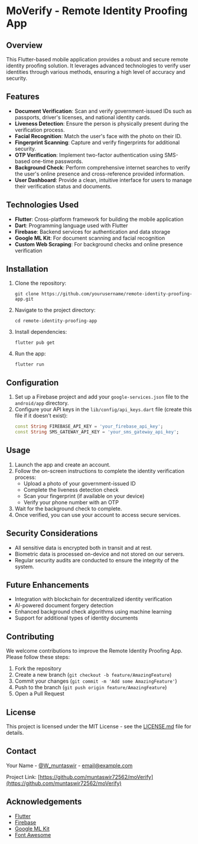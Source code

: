 # MoVerify - Remote Identity Proofing App

## Overview

This Flutter-based mobile application provides a robust and secure remote identity proofing solution. It leverages advanced technologies to verify user identities through various methods, ensuring a high level of accuracy and security.

## Features

- **Document Verification**: Scan and verify government-issued IDs such as passports, driver's licenses, and national identity cards.
- **Liveness Detection**: Ensure the person is physically present during the verification process.
- **Facial Recognition**: Match the user's face with the photo on their ID.
- **Fingerprint Scanning**: Capture and verify fingerprints for additional security.
- **OTP Verification**: Implement two-factor authentication using SMS-based one-time passwords.
- **Background Check**: Perform comprehensive internet searches to verify the user's online presence and cross-reference provided information.
- **User Dashboard**: Provide a clean, intuitive interface for users to manage their verification status and documents.

## Technologies Used

- **Flutter**: Cross-platform framework for building the mobile application
- **Dart**: Programming language used with Flutter
- **Firebase**: Backend services for authentication and data storage
- **Google ML Kit**: For document scanning and facial recognition
- **Custom Web Scraping**: For background checks and online presence verification

## Installation

1. Clone the repository:
   ```
   git clone https://github.com/yourusername/remote-identity-proofing-app.git
   ```
2. Navigate to the project directory:
   ```
   cd remote-identity-proofing-app
   ```
3. Install dependencies:
   ```
   flutter pub get
   ```
4. Run the app:
   ```
   flutter run
   ```

## Configuration

1. Set up a Firebase project and add your `google-services.json` file to the `android/app` directory.
2. Configure your API keys in the `lib/config/api_keys.dart` file (create this file if it doesn't exist):
   ```dart
   const String FIREBASE_API_KEY = 'your_firebase_api_key';
   const String SMS_GATEWAY_API_KEY = 'your_sms_gateway_api_key';
   ```

## Usage

1. Launch the app and create an account.
2. Follow the on-screen instructions to complete the identity verification process:
   - Upload a photo of your government-issued ID
   - Complete the liveness detection check
   - Scan your fingerprint (if available on your device)
   - Verify your phone number with an OTP
3. Wait for the background check to complete.
4. Once verified, you can use your account to access secure services.

## Security Considerations

- All sensitive data is encrypted both in transit and at rest.
- Biometric data is processed on-device and not stored on our servers.
- Regular security audits are conducted to ensure the integrity of the system.

## Future Enhancements

- Integration with blockchain for decentralized identity verification
- AI-powered document forgery detection
- Enhanced background check algorithms using machine learning
- Support for additional types of identity documents

## Contributing

We welcome contributions to improve the Remote Identity Proofing App. Please follow these steps:

1. Fork the repository
2. Create a new branch (`git checkout -b feature/AmazingFeature`)
3. Commit your changes (`git commit -m 'Add some AmazingFeature'`)
4. Push to the branch (`git push origin feature/AmazingFeature`)
5. Open a Pull Request

## License

This project is licensed under the MIT License - see the [LICENSE.md](LICENSE.md) file for details.

## Contact

Your Name - [@W_muntaswir](https://twitter.com/W_muntaswir) - email@example.com

Project Link: [https://github.com/muntaswir72562/moVerify](https://github.com/muntaswir72562/moVerify)

## Acknowledgements

- [Flutter](https://flutter.dev)
- [Firebase](https://firebase.google.com)
- [Google ML Kit](https://developers.google.com/ml-kit)
- [Font Awesome](https://fontawesome.com)